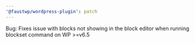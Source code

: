 ```yaml
---
'@faustwp/wordpress-plugin': patch
---
```


Bug: Fixes issue with blocks not showing in the block editor when running blockset command on WP >=v6.5
